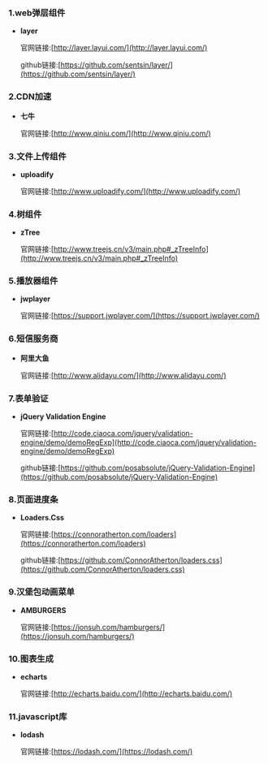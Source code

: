 ### 1.web弹层组件
- **layer**

    官网链接:[http://layer.layui.com/](http://layer.layui.com/)

    github链接:[https://github.com/sentsin/layer/](https://github.com/sentsin/layer/)

### 2.CDN加速
- **七牛**

    官网链接:[http://www.qiniu.com/](http://www.qiniu.com/)

### 3.文件上传组件
- **uploadify**

    官网链接:[http://www.uploadify.com/](http://www.uploadify.com/)

### 4.树组件
- **zTree**

    官网链接:[http://www.treejs.cn/v3/main.php#_zTreeInfo](http://www.treejs.cn/v3/main.php#_zTreeInfo)

### 5.播放器组件
- **jwplayer**

    官网链接:[https://support.jwplayer.com/](https://support.jwplayer.com/)

### 6.短信服务商
- **阿里大鱼**

    官网链接:[http://www.alidayu.com/](http://www.alidayu.com/)
    
### 7.表单验证
- **jQuery Validation Engine**

    官网链接:[http://code.ciaoca.com/jquery/validation-engine/demo/demoRegExp](http://code.ciaoca.com/jquery/validation-engine/demo/demoRegExp)

    github链接:[https://github.com/posabsolute/jQuery-Validation-Engine](https://github.com/posabsolute/jQuery-Validation-Engine)

### 8.页面进度条
- **Loaders.Css**

    官网链接:[https://connoratherton.com/loaders](https://connoratherton.com/loaders)

    github链接:[https://github.com/ConnorAtherton/loaders.css](https://github.com/ConnorAtherton/loaders.css)
    
### 9.汉堡包动画菜单
- **AMBURGERS**

    官网链接:[https://jonsuh.com/hamburgers/](https://jonsuh.com/hamburgers/)

### 10.图表生成
- **echarts**

    官网链接:[http://echarts.baidu.com/](http://echarts.baidu.com/)
    
### 11.javascript库
- **lodash**

    官网链接:[https://lodash.com/](https://lodash.com/)    

        
    